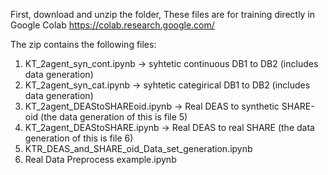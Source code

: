 First, download and unzip the folder,
These files are for training directly in Google Colab https://colab.research.google.com/

The zip contains the following files:
1. KT_2agent_syn_cont.ipynb $\rightarrow$ syhtetic continuous DB1 to DB2 (includes data generation)
2. KT_2agent_syn_cat.ipynb $\rightarrow$ syhtetic categirical DB1 to DB2 (includes data generation)
3. KT_2agent_DEAStoSHAREoid.ipynb $\rightarrow$ Real DEAS to synthetic SHARE-oid (the data generation of this is file 5)
4. KT_2agent_DEAStoSHARE.ipynb $\rightarrow$ Real DEAS to real SHARE (the data generation of this is file 6)
5. KTR_DEAS_and_SHARE_oid_Data_set_generation.ipynb
6. Real Data Preprocess example.ipynb
